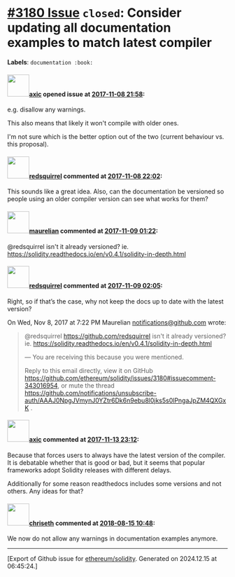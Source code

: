 # [\#3180 Issue](https://github.com/ethereum/solidity/issues/3180) `closed`: Consider updating all documentation examples to match latest compiler
**Labels**: `documentation :book:`


#### <img src="https://avatars.githubusercontent.com/u/20340?v=4" width="50">[axic](https://github.com/axic) opened issue at [2017-11-08 21:58](https://github.com/ethereum/solidity/issues/3180):

e.g. disallow any warnings.

This also means that likely it won't compile with older ones.

I'm not sure which is the better option out of the two (current behaviour vs. this proposal).

#### <img src="https://avatars.githubusercontent.com/u/2512?v=4" width="50">[redsquirrel](https://github.com/redsquirrel) commented at [2017-11-08 22:02](https://github.com/ethereum/solidity/issues/3180#issuecomment-342975525):

This sounds like a great idea. Also, can the documentation be versioned so people using an older compiler version can see what works for them?

#### <img src="https://avatars.githubusercontent.com/u/23033765?u=2e7a6d419d3bcf8c495155dad1fd1c7575eab951&v=4" width="50">[maurelian](https://github.com/maurelian) commented at [2017-11-09 01:22](https://github.com/ethereum/solidity/issues/3180#issuecomment-343016954):

@redsquirrel isn't it already versioned? 
ie. https://solidity.readthedocs.io/en/v0.4.1/solidity-in-depth.html

#### <img src="https://avatars.githubusercontent.com/u/2512?v=4" width="50">[redsquirrel](https://github.com/redsquirrel) commented at [2017-11-09 02:05](https://github.com/ethereum/solidity/issues/3180#issuecomment-343024330):

Right, so if that’s the case, why not keep the docs up to date with the
latest version?

On Wed, Nov 8, 2017 at 7:22 PM Maurelian <notifications@github.com> wrote:

> @redsquirrel <https://github.com/redsquirrel> isn't it already versioned?
> ie. https://solidity.readthedocs.io/en/v0.4.1/solidity-in-depth.html
>
> —
> You are receiving this because you were mentioned.
>
>
> Reply to this email directly, view it on GitHub
> <https://github.com/ethereum/solidity/issues/3180#issuecomment-343016954>,
> or mute the thread
> <https://github.com/notifications/unsubscribe-auth/AAAJ0NpgJVmynJ0YZtr6Dk6n9ebu8l0jks5s0lPngaJpZM4QXGxK>
> .
>

#### <img src="https://avatars.githubusercontent.com/u/20340?v=4" width="50">[axic](https://github.com/axic) commented at [2017-11-13 23:12](https://github.com/ethereum/solidity/issues/3180#issuecomment-344090928):

Because that forces users to always have the latest version of the compiler. It is debatable whether that is good or bad, but it seems that popular frameworks adopt Solidity releases with different delays.

Additionally for some reason readthedocs includes some versions and not others. Any ideas for that?

#### <img src="https://avatars.githubusercontent.com/u/9073706?v=4" width="50">[chriseth](https://github.com/chriseth) commented at [2018-08-15 10:48](https://github.com/ethereum/solidity/issues/3180#issuecomment-413162037):

We now do not allow any warnings in documentation examples anymore.


-------------------------------------------------------------------------------



[Export of Github issue for [ethereum/solidity](https://github.com/ethereum/solidity). Generated on 2024.12.15 at 06:45:24.]
